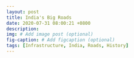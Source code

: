 ```yaml
---
layout: post
title: India's Big Roads 
date: 2020-07-31 08:00:21 +0800
description: 
img: # Add image post (optional)
fig-caption: # Add figcaption (optional)
tags: [Infrastructure, India, Roads, History]
---
```


